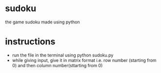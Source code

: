 # sudoku
the game sudoku made using python

# instructions
+ run the file in the terminal using python sudoku.py
+ while giving input, give it in matrix format i.e. row number (starting from 0) and then column number(sttarting from 0)

